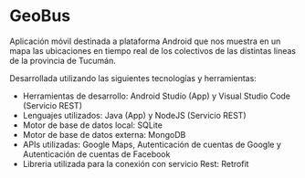 # GeoBus
Aplicación móvil destinada a plataforma Android que nos muestra en un mapa las ubicaciones en tiempo real de los colectivos de las distintas lineas de la provincia de Tucumán.

Desarrollada utilizando las siguientes tecnologías y herramientas:
- Herramientas de desarrollo: Android Studio (App) y Visual Studio Code (Servicio REST)
- Lenguajes utilizados: Java (App) y NodeJS (Servicio REST)
- Motor de base de datos local: SQLite
- Motor de base de datos externa: MongoDB
- APIs utilizadas: Google Maps, Autenticación de cuentas de Google y Autenticación de cuentas de Facebook
- Libreria utilizada para la conexión con servicio Rest: Retrofit
